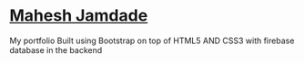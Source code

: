 # [Mahesh Jamdade](maheshmnj.github.io)
My portfolio
Built using Bootstrap on top of HTML5 AND CSS3 with firebase database in the backend
